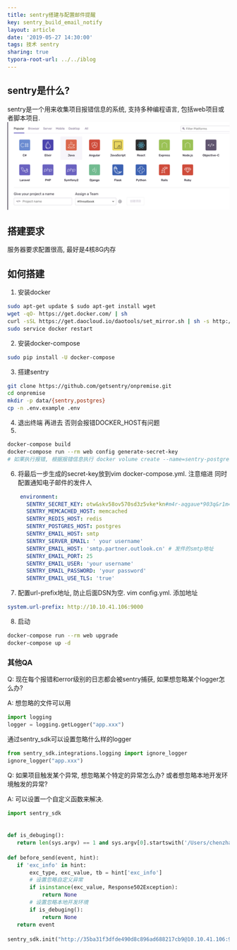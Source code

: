 ```yaml
---
title: sentry搭建与配置邮件提醒
key: sentry_build_email_notify
layout: article
date: '2019-05-27 14:30:00'
tags: 技术 sentry
sharing: true
typora-root-url: ../../iblog
---
```


## sentry是什么?
sentry是一个用来收集项目报错信息的系统, 支持多种编程语言, 包括web项目或者脚本项目.
![sentry_create_project](/img/sentry_create_project.png)

## 搭建要求
服务器要求配置很高, 最好是4核8G内存

## 如何搭建
1.  安装docker
```bash
sudo apt-get update $ sudo apt-get install wget
wget -qO- https://get.docker.com/ | sh
curl -sSL https://get.daocloud.io/daotools/set_mirror.sh | sh -s http://4031ebb7.m.daocloud.io
sudo service docker restart
```
2.  安装docker-compose
```bash
sudo pip install -U docker-compose
```
3.  搭建sentry
```bash
git clone https://github.com/getsentry/onpremise.git
cd onpremise
mkdir -p data/{sentry,postgres}
cp -n .env.example .env
```
4.  退出终端 再进去 否则会报错DOCKER_HOST有问题
5.
 ```bash
docker-compose build
docker-compose run --rm web config generate-secret-key
# 如果执行报错, 根据报错信息执行 docker volume create --name=sentry-postgres    docker volume create --name=sentry-data
 ```
6.  将最后一步生成的secret-key放到vim docker-compose.yml. 注意缩进 同时配置通知电子邮件的发件人
```yml
    environment:
      SENTRY_SECRET_KEY: otw&skv58ov570sd3z5vke*kn#m4r-aqgaue*903q&r1m4unbt
      SENTRY_MEMCACHED_HOST: memcached
      SENTRY_REDIS_HOST: redis
      SENTRY_POSTGRES_HOST: postgres
      SENTRY_EMAIL_HOST: smtp
      SENTRY_SERVER_EMAIL: ' your username'
      SENTRY_EMAIL_HOST: 'smtp.partner.outlook.cn' # 发件的smtp地址
      SENTRY_EMAIL_PORT: 25
      SENTRY_EMAIL_USER: 'your username'
      SENTRY_EMAIL_PASSWORD: 'your password'
      SENTRY_EMAIL_USE_TLS: 'true'
```
 7.  配置url-prefix地址, 防止后面DSN为空. vim config.yml. 添加地址
  ```yml
  system.url-prefix: http://10.10.41.106:9000
  ```

 8.  启动
 ```bash
 docker-compose run --rm web upgrade
 docker-compose up -d
 ```

 

### 其他QA

 Q: 现在每个报错和error级别的日志都会被sentry捕获, 如果想忽略某个logger怎么办?

 A: 
 想忽略的文件可以用

 ```python
 import logging
 logger = logging.getLogger("app.xxx")
 ```
 通过sentry_sdk可以设置忽略什么样的logger
 ```python
 from sentry_sdk.integrations.logging import ignore_logger
 ignore_logger("app.xxx")
 ```


 Q: 如果项目触发某个异常, 想忽略某个特定的异常怎么办? 或者想忽略本地开发环境触发的异常?

 A: 可以设置一个自定义函数来解决.

 ```python 
import sentry_sdk


def is_debuging():
    return len(sys.argv) == 1 and sys.argv[0].startswith('/Users/chenzhang/PycharmProjects')
  
def before_send(event, hint):
    if 'exc_info' in hint:
        exc_type, exc_value, tb = hint['exc_info']
        # 设置忽略自定义异常
        if isinstance(exc_value, Response502Exception):
            return None
        # 设置忽略本地开发环境
        if is_debuging():
            return None
    return event

sentry_sdk.init("http://35ba31f3dfde490d8c896ad688217cb9@10.10.41.106:9000/11",before_send=before_send)
 ```